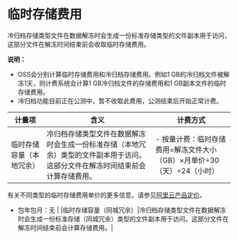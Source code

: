 # 临时存储费用

冷归档存储类型文件在数据解冻时会生成一份标准存储类型的文件副本用于访问，这部分文件在解冻时间结束前会收取临时存储费用。

**说明：**

-   OSS会分别计算临时存储费用和冷归档存储费用。例如1 GB的冷归档文件被解冻1天，则计费系统会计算1 GB冷归档文件的存储费用和1 GB副本文件的临时存储费用。
-   冷归档功能目前正在公测中，暂不收取此费用，公测结束后开始正常计费。

|计量项|含义|计费方式|
|---|--|----|
|临时存储容量（本地冗余）|冷归档存储类型文件在数据解冻时会生成一份标准存储（本地冗余）类型的文件副本用于访问。这部分文件在解冻时间结束前会计算存储费用。|-   按量计费：临时存储费用=解冻文件大小（GB）×月单价÷30（天）÷24（小时）

有关不同类型的临时存储费用单价的更多信息，请参见[阿里云产品定价](https://www.alibabacloud.com/zh/product/oss/pricing)。

-   包年包月：无 |
|临时存储容量（同城冗余）|冷归档存储类型文件在数据解冻时会生成一份标准存储（同城冗余）类型的文件副本用于访问。这部分文件在解冻时间结束前会计算存储费用。|

